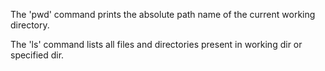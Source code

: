 The 'pwd' command prints the absolute path name of the current working directory.

The 'ls' command lists all files and directories present in working dir or specified dir.
